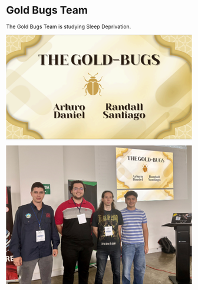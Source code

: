 # Gold Bugs Team

The Gold Bugs Team is studying Sleep Deprivation.

![](goldbugs-slide.png)  

![](goldbugs-people.jpg)  
